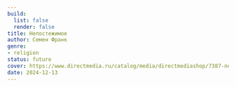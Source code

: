 ```yaml
---
build:
  list: false
  render: false
title: Непостежимое
author: Семен Франк
genre:
- religion
status: future
cover: https://www.directmedia.ru/catalog/media/directmediashop/7387-nepostizhimoe.webp
date: 2024-12-13
---
```


